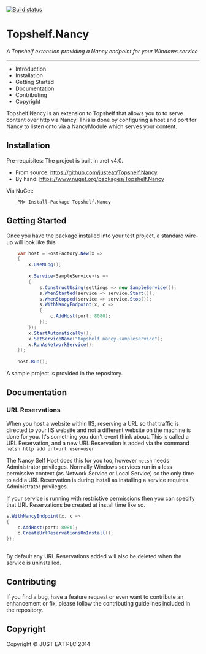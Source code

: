 [![Build status](https://ci.appveyor.com/api/projects/status/pa8wocs17k5ts2c7)](https://ci.appveyor.com/project/justeattech/topshelf-nancy)

Topshelf.Nancy
==========
_A Topshelf extension providing a Nancy endpoint for your Windows service_

---

* Introduction
* Installation
* Getting Started
* Documentation
* Contributing
* Copyright

Topshelf.Nancy is an extension to Topshelf that allows you to to serve content over http via Nancy.  This is done by configuring a host and port for Nancy to listen onto via a NancyModule which serves your content.

## Installation

Pre-requisites: The project is built in .net v4.0.

* From source: https://github.com/justeat/Topshelf.Nancy
* By hand: https://www.nuget.org/packages/Topshelf.Nancy

Via NuGet:

		PM> Install-Package Topshelf.Nancy


## Getting Started

Once you have the package installed into your test project, a standard wire-up will look like this.

```csharp
	var host = HostFactory.New(x =>
	{
	    x.UseNLog();
	    
	    x.Service<SampleService>(s =>
	    {
	        s.ConstructUsing(settings => new SampleService());
	        s.WhenStarted(service => service.Start());
	        s.WhenStopped(service => service.Stop());
	        s.WithNancyEndpoint(x, c =>
	        {
	            c.AddHost(port: 8080);
	        });
	    });
	    x.StartAutomatically();
	    x.SetServiceName("topshelf.nancy.sampleservice");
	    x.RunAsNetworkService();
	});
	
	host.Run();
```
A sample project is provided in the repository.

## Documentation

### URL Reservations

When you host a website within IIS, reserving a URL so that traffic is directed to your IIS website and not a different website on the machine is done for you.  It's something you don't event think about. This is called a URL Reservation, and a new URL Reservation is added via the command `netsh http add url=url user=user`

The Nancy Self Host does this for you too, however `netsh` needs Administrator privileges. Normally Windows services run in a less permissive context (as Network Service or Local Service) so the only time to add a URL Reservation is during install as installing a service requires Administrator privileges.  

If your service is running with restrictive permissions then you can specify that URL Reservations be created at install time like so. 

```csharp
s.WithNancyEndpoint(x, c =>
{
    c.AddHost(port: 8080);
	c.CreateUrlReservationsOnInstall();
});
	
```

By default any URL Reservations added will also be deleted when the service is uninstalled.

## Contributing

If you find a bug, have a feature request or even want to contribute an enhancement or fix, please follow the contributing guidelines included in the repository.


## Copyright

Copyright © JUST EAT PLC 2014
